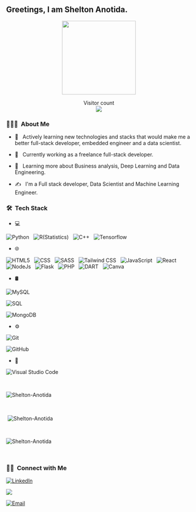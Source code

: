 <h2> Greetings, I am Shelton Anotida.</h2>

<p align="center">

<img src="https://repository-images.githubusercontent.com/293594764/baaa9580-7f68-11eb-8e18-e956d8b8b6d8" height="200"/>
</p>
<p align="center"> 
  Visitor count<br>
  <img src="https://profile-counter.glitch.me/Shelton-Anotida/count.svg" />
</p>


<h3> 👨🏻‍💻 &nbsp;About Me </h3>



- 🤔 &nbsp; Actively learning new technologies and stacks that would make me a better full-stack developer, embedded engineer and a data scientist.


- 💼 &nbsp; Currently working as a freelance full-stack developer.


- 🌱 &nbsp; Learning more about Business analysis, Deep Learning and Data Engineering.

- ✍️ &nbsp; I'm a Full stack developer, Data Scientist and Machine Learning Engineer.

<h3> 🛠 &nbsp;Tech Stack</h3>

- 💻 &nbsp;

 
![Python](https://img.shields.io/badge/Python-3776AB?style=for-the-badge&logo=python&logoColor=white)
&nbsp; ![R(Statistics)](https://img.shields.io/badge/R-276DC3?style=for-the-badge&logo=r&logoColor=white)
&nbsp; ![C++](https://img.shields.io/badge/-C++-333333?style=flat&logo=C%2B%2B&logoColor=00599C)
&nbsp; ![Tensorflow](https://img.shields.io/badge/TensorFlow-FF6F00?style=for-the-badge&logo=tensorflow&logoColor=white)

- 🌐 &nbsp;

![HTML5](https://img.shields.io/badge/-HTML5-333333?style=flat&logo=HTML5)
&nbsp; ![CSS](https://img.shields.io/badge/-CSS-333333?style=flat&logo=CSS3&logoColor=1572B6)
&nbsp; ![SASS](https://img.shields.io/badge/Sass-CC6699?style=for-the-badge&logo=sass&logoColor=white)
&nbsp; ![Tailwind CSS](https://img.shields.io/badge/Tailwind_CSS-38B2AC?style=for-the-badge&logo=tailwind-css&logoColor=white)
&nbsp; ![JavaScript](https://img.shields.io/badge/JavaScript-F7DF1E?style=for-the-badge&logo=javascript&logoColor=black)
&nbsp; ![React](https://img.shields.io/badge/React-20232A?style=for-the-badge&logo=react&logoColor=61DAFB)
&nbsp; ![NodeJs](https://img.shields.io/badge/Node.js-43853D?style=for-the-badge&logo=node.js&logoColor=white)
&nbsp; ![Flask](https://img.shields.io/badge/Flask-000000?style=for-the-badge&logo=flask&logoColor=white)
&nbsp; ![PHP](https://img.shields.io/badge/PHP-777BB4?style=for-the-badge&logo=php&logoColor=white)
&nbsp; ![DART](https://img.shields.io/badge/Dart-0175C2?style=for-the-badge&logo=dart&logoColor=white)
&nbsp; ![Canva](https://img.shields.io/badge/Canva-%2300C4CC.svg?&style=for-the-badge&logo=Canva&logoColor=white)

- 🛢 &nbsp;

![MySQL](https://img.shields.io/badge/MySQL-00000F?style=for-the-badge&logo=mysql&logoColor=white)

![SQL](https://img.shields.io/badge/SQLite-07405E?style=for-the-badge&logo=sqlite&logoColor=white)

![MongoDB](https://img.shields.io/badge/MongoDB-4EA94B?style=for-the-badge&logo=mongodb&logoColor=white)

- ⚙️ &nbsp;

![Git](https://img.shields.io/badge/-Git-333333?style=flat&logo=git)

![GitHub](https://img.shields.io/badge/-GitHub-333333?style=flat&logo=github)

- 🔧 &nbsp;

![Visual Studio Code](https://img.shields.io/badge/-Visual%20Studio%20Code-333333?style=flat&logo=visual-studio-code&logoColor=007ACC)

  

<br/>



<p><img align="center"
 src="https://github-readme-stats.vercel.app/api/top-langs?username=Shelton-Anotida&show_icons=true&locale=en&bg_color=0d1117&text_color=ffffff&layout=compact"
alt="Shelton-Anotida" bg_color=#808080/></p>



<br>

<p>&nbsp;<img align="center" src="https://github-readme-stats.vercel.app/api?username=Shelton-Anotida&show_icons=true&locale=en&bg_color=0d1117&text_color=ffffff&repo=convoychat"
alt="Shelton-Anotida" /></p>
<br>

<p><img align="center" src="https://github-readme-streak-stats.herokuapp.com/?user=Shelton-Anotida&theme=dark&background=0d1117&date_format=M%20j%5B%2C%20Y%5D" alt="Shelton-Anotida" /></p>
    
<br/>
<h3> 🤝🏻 &nbsp;Connect with Me </h3>

<p align="center"> 

<a href="https://www.linkedin.com/in/shelton-anotida-876007289/"><img alt="LinkedIn" src="https://img.shields.io/badge/LinkedIn-blue?style=flat-square&logo=linkedin"></a>

<a href="https://twitter.com/SheltonChawira" target="blank"><img  src="https://img.shields.io/badge/Twitter-blue?style=flat-square&logo=twitter"></a> 

<a href="sheltonchawira@gmail.com"><img alt="Email" src="https://img.shields.io/badge/Gmail-D14836?style=for-the-badge&logo=gmail&logoColor=white"></a>

</p>


</p>
